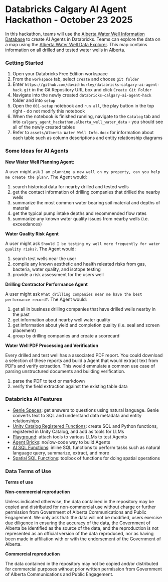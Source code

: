 # Databricks Calgary AI Agent Hackathon - October 23 2025

In this hackathon, teams will use the [Alberta Water Well Information Database](https://www.alberta.ca/alberta-water-well-information-database) to create AI Agents in Databricks. Teams can explore the data on a map using the [Alberta Water Well Data Explorer](https://groundwater.alberta.ca/waterwells/d/). This map contains information on all drilled and tested water wells in Alberta. 

### Getting Started
1. Open your Databricks Free Edition workspace
2. From the `workspace` tab, select `create` and choose `git folder`
3. Enter `https://github.com/david-hurley/databricks-calgary-ai-agent-hack.git` in the Git Repository URL box and click `Create Git Folder`
4. Navigate into the newly created `databricks-calgary-ai-agent-hack` folder and into `setup`
5. Open the `001-setup` notebook and `run all`, the play button in the top right - do not modify this notebook
6. When the notebook is finished running, navigate to the `Catalog` tab and into `calgary_agent_hackathon.alberta_well_water_data` - you should see all of the newly created tables
7. Refer to `assets/Alberta Water Well Info.docx` for information about each table such as column descriptions and entity relationship diagrams

### Some Ideas for AI Agents
**New Water Well Planning Agent:**

A user might ask `I am planning a new well on my property, can you help me create the plan?`. The Agent would:
1. search historical data for nearby drilled and tested wells
2. get the contact information of drilling companies that drilled the nearby wells
3. summarize the most common water bearing soil material and depths of material
4. get the typical pump intake depths and recommended flow rates
5. summarize any known water quality issues from nearby wells (i.e. exceedances)  

**Water Quality Risk Agent**

A user might ask `Should I be testing my well more frequently for water quality risks?`. The Agent would:
1. search test wells near the user
2. compile any known aesthetic and health releated risks from gas, bacteria, water quality, and isotope testing
3. provide a risk assessment for the users well

**Drilling Contractor Performance Agent**

A user might ask `What drilling companies near me have the best performance record?`. The Agent would:
1. get all in business drilling companies that have drilled wells nearby in the past
2. get information about nearby well water quality
3. get information about yield and completion quality (i.e. seal and screen placement)
4. group by drilling companies and create a scorecard

**Water Well PDF Processing and Verification**

Every drilled and test well has a associated PDF report. You could download a selection of these reports and build a Agent that would extract text from PDFs and verify extraction. This would emmulate a common use case of parsing unstructured documents and building verification.
1. parse the PDF to text or markdown
2. verify the field extraction against the existing table data

### Databricks AI Features 
- [Genie Spaces](https://docs.databricks.com/aws/en/genie/): get answers to questions using natural language. Genie converts text to SQL and understand data metadata and entity relationships
- [Unity Catalog Registered Functions](https://docs.databricks.com/aws/en/udf/unity-catalog): create SQL and Python functions, registered in Unity Catalog, and add as tools for LLMs
- [Playground](https://docs.databricks.com/aws/en/generative-ai/agent-framework/ai-playground-agent): attach tools to various LLMs to test Agents
- [Agent Bricks](https://docs.databricks.com/aws/en/generative-ai/agent-bricks/): no/low-code way to build Agents
- [AI SQL Functions](https://docs.databricks.com/aws/en/large-language-models/ai-functions): inline SQL functions to perform tasks such as natural language query, summarize, extract, and more
- [Spatial SQL Functions](https://docs.databricks.com/aws/en/sql/language-manual/sql-ref-st-geospatial-functions): toolbox of functions for doing spatial operations

### Data Terms of Use

**Terms of use**

**Non-commercial reproduction**

Unless indicated otherwise, the data contained in the repository may be copied and distributed for non-commercial use without charge or further permission from Government of Alberta Communications and Public Engagement. We only ask that: the data will not be modified, users exercise due diligence in ensuring the accuracy of the data, the Government of Alberta be identified as the source of the data, and the reproduction is not represented as an official version of the data reproduced, nor as having been made in affiliation with or with the endorsement of the Government of Alberta.

**Commercial reproduction**

The data contained in the repository may not be copied and/or distributed for commercial purposes without prior written permission from Government of Alberta Communications and Public Engagement.
